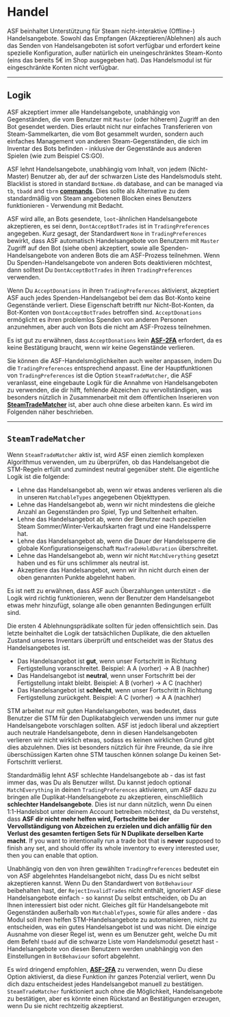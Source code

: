 # Handel

ASF beinhaltet Unterstützung für Steam nicht-interaktive (Offline-) Handelsangebote. Sowohl das Empfangen (Akzeptieren/Ablehnen) als auch das Senden von Handelsangeboten ist sofort verfügbar und erfordert keine spezielle Konfiguration, außer natürlich ein uneingeschränktes Steam-Konto (eins das bereits 5€ im Shop ausgegeben hat). Das Handelsmodul ist für eingeschränkte Konten nicht verfügbar.

---

## Logik

ASF akzeptiert immer alle Handelsangebote, unabhängig von Gegenständen, die vom Benutzer mit `Master` (oder höherem) Zugriff an den Bot gesendet werden. Dies erlaubt nicht nur einfaches Transferieren von Steam-Sammelkarten, die vom Bot gesammelt wurden, sondern auch einfaches Management von anderen Steam-Gegenständen, die sich im Inventar des Bots befinden - inklusive der Gegenstände aus anderen Spielen (wie zum Beispiel CS:GO).

ASF lehnt Handelsangebote, unabhängig vom Inhalt, von jedem (Nicht-Master) Benutzer ab, der auf der schwarzen Liste des Handelsmoduls steht. Blacklist is stored in standard `BotName.db` database, and can be managed via `tb`, `tbadd` and `tbrm` **[commands](https://github.com/JustArchiNET/ArchiSteamFarm/wiki/Commands)**. Dies sollte als Alternative zu dem standardmäßig von Steam angebotenen Blocken eines Benutzers funktionieren - Verwendung mit Bedacht.

ASF wird alle, an Bots gesendete, `loot`-ähnlichen Handelsangebote akzeptieren, es sei denn, `DontAcceptBotTrades` ist in `TradingPreferences` angegeben. Kurz gesagt, der Standardwert `None` in `TradingPreferences` bewirkt, dass ASF automatisch Handelsangebote von Benutzern mit `Master` Zugriff auf den Bot (siehe oben) akzeptiert, sowie alle Spenden-Handelsangebote von anderen Bots die am ASF-Prozess teilnehmen. Wenn Du Spenden-Handelsangebote von anderen Bots deaktivieren möchtest, dann solltest Du `DontAcceptBotTrades` in ihren `TradingPreferences` verwenden.

Wenn Du `AcceptDonations` in ihren `TradingPreferences` aktivierst, akzeptiert ASF auch jedes Spenden-Handelsangebot bei dem das Bot-Konto keine Gegenstände verliert. Diese Eigenschaft betrifft nur Nicht-Bot-Konten, da Bot-Konten von `DontAcceptBotTrades` betroffen sind. `AcceptDonations` ermöglicht es ihren problemlos Spenden von anderen Personen anzunehmen, aber auch von Bots die nicht am ASF-Prozess teilnehmen.

Es ist gut zu erwähnen, dass `AcceptDonations` kein **[ASF-2FA](https://github.com/JustArchiNET/ArchiSteamFarm/wiki/Two-factor-authentication-de-DE)** erfordert, da es keine Bestätigung braucht, wenn wir keine Gegenstände verlieren.

Sie können die ASF-Handelsmöglichkeiten auch weiter anpassen, indem Du die `TradingPreferences` entsprechend anpasst. Eine der Hauptfunktionen von `TradingPreferences` ist die Option `SteamTradeMatcher`, die ASF veranlasst, eine eingebaute Logik für die Annahme von Handelsangeboten zu verwenden, die dir hilft, fehlende Abzeichen zu vervollständigen, was besonders nützlich in Zusammenarbeit mit dem öffentlichen Inserieren von **[SteamTradeMatcher](https://www.steamtradematcher.com)** ist, aber auch ohne diese arbeiten kann. Es wird im Folgenden näher beschrieben.

---

## `SteamTradeMatcher`

Wenn `SteamTradeMatcher` aktiv ist, wird ASF einen ziemlich komplexen Algorithmus verwenden, um zu überprüfen, ob das Handelsangebot die STM-Regeln erfüllt und zumindest neutral gegenüber steht. Die eigentliche Logik ist die folgende:

- Lehne das Handelsangebot ab, wenn wir etwas anderes verlieren als die in unseren `MatchableTypes` angegebenen Objekttypen.
- Lehne das Handelsangebot ab, wenn wir nicht mindestens die gleiche Anzahl an Gegenständen pro Spiel, Typ und Seltenheit erhalten.
- Lehne das Handelsangebot ab, wenn der Benutzer nach speziellen Steam Sommer/Winter-Verkaufskarten fragt und eine Handelssperre hat.
- Lehne das Handelsangebot ab, wenn die Dauer der Handelssperre die globale Konfigurationseigenschaft `MaxTradeHoldDuration` überschreitet.
- Lehne das Handelsangebot ab, wenn wir nicht `MatchEverything` gesetzt haben und es für uns schlimmer als neutral ist.
- Akzeptiere das Handelsangebot, wenn wir ihn nicht durch einen der oben genannten Punkte abgelehnt haben.

Es ist nett zu erwähnen, dass ASF auch Überzahlungen unterstützt - die Logik wird richtig funktionieren, wenn der Benutzer dem Handelsangebot etwas mehr hinzufügt, solange alle oben genannten Bedingungen erfüllt sind.

Die ersten 4 Ablehnungsprädikate sollten für jeden offensichtlich sein. Das letzte beinhaltet die Logik der tatsächlichen Duplikate, die den aktuellen Zustand unseres Inventars überprüft und entscheidet was der Status des Handelsangebotes ist.

- Das Handelsangebot ist **gut**, wenn unser Fortschritt in Richtung Fertigstellung voranschreitet. Beispiel: A A (vorher) -> A B (nachher)
- Das Handelsangebot ist **neutral**, wenn unser Fortschritt bei der Fertigstellung intakt bleibt. Beispiel: A B (vorher) -> A C (nachher)
- Das Handelsangebot ist **schlecht**, wenn unser Fortschritt in Richtung Fertigstellung zurückgeht. Beispiel: A C (vorher) -> A A (nachher)

STM arbeitet nur mit guten Handelsangeboten, was bedeutet, dass Benutzer die STM für den Duplikatabgleich verwenden uns immer nur gute Handelsangebote vorschlagen sollten. ASF ist jedoch liberal und akzeptiert auch neutrale Handelsangebote, denn in diesen Handelsangeboten verlieren wir nicht wirklich etwas, sodass es keinen wirklichen Grund gibt dies abzulehnen. Dies ist besonders nützlich für ihre Freunde, da sie ihre überschüssigen Karten ohne STM tauschen können solange Du keinen Set-Fortschritt verlierst.

Standardmäßig lehnt ASF schlechte Handelsangebote ab - das ist fast immer das, was Du als Benutzer willst. Du kannst jedoch optional `MatchEverything` in deinen `TradingPreferences` aktivieren, um ASF dazu zu bringen alle Duplikat-Handelsangebote zu akzeptieren, einschließlich **schlechter Handelsangebote**. Dies ist nur dann nützlich, wenn Du einen 1:1-Handelsbot unter deinem Account betreiben möchtest, da Du verstehst, dass **ASF dir nicht mehr helfen wird, Fortschritte bei der Vervollständigung von Abzeichen zu erzielen und dich anfällig für den Verlust des gesamten fertigen Sets für N Duplikate derselben Karte macht**. If you want to intentionally run a trade bot that is **never** supposed to finish any set, and should offer its whole inventory to every interested user, then you can enable that option.

Unabhängig von den von ihren gewählten `TradingPreferences` bedeutet ein von ASF abgelehntes Handelsangebot nicht, dass Du es nicht selbst akzeptieren kannst. Wenn Du den Standardwert von `BotBehaviour` beibehalten hast, der `RejectInvalidTrades` nicht enthält, ignoriert ASF diese Handelsangebote einfach - so kannst Du selbst entscheiden, ob Du an Ihnen interessiert bist oder nicht. Gleiches gilt für Handelsangebote mit Gegenständen außerhalb von `MatchableTypes`, sowie für alles andere - das Modul soll ihren helfen STM-Handelsangebote zu automatisieren, nicht zu entscheiden, was ein gutes Handelsangebot ist und was nicht. Die einzige Ausnahme von dieser Regel ist, wenn es um Benutzer geht, welche Du mit dem Befehl `tbadd` auf die schwarze Liste vom Handelsmodul gesetzt hast - Handelsangebote von diesen Benutzern werden unabhängig von den Einstellungen in `BotBehaviour` sofort abgelehnt.

Es wird dringend empfohlen, **[ASF-2FA](https://github.com/JustArchiNET/ArchiSteamFarm/wiki/Two-factor-authentication-de-DE)** zu verwenden, wenn Du diese Option aktivierst, da diese Funktion ihr ganzes Potenzial verliert, wenn Du dich dazu entscheidest jedes Handelsangebot manuell zu bestätigen. `SteamTradeMatcher` funktioniert auch ohne die Möglichkeit, Handelsangebote zu bestätigen, aber es könnte einen Rückstand an Bestätigungen erzeugen, wenn Du sie nicht rechtzeitig akzeptierst.